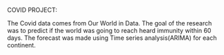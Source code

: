 COVID PROJECT:

The Covid data comes from Our World in Data. The goal of the research was to predict if the world was going to reach heard immunity within 60 days. The forecast was made using Time series analysis(ARIMA) for each continent.


